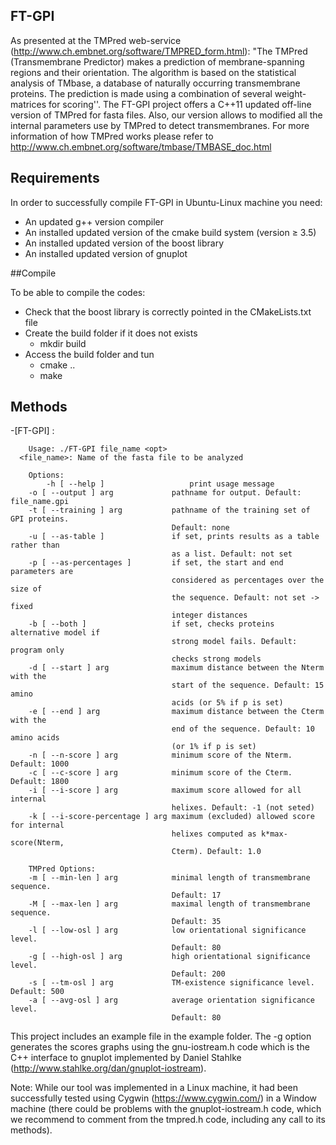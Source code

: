 ## FT-GPI

As presented at the TMPred web-service (http://www.ch.embnet.org/software/TMPRED_form.html): "The TMPred (Transmembrane Predictor) makes a prediction of membrane-spanning regions and their orientation. The algorithm is based on the statistical analysis of TMbase, a database of naturally occurring transmembrane proteins. The prediction is made using a combination of several weight-matrices for scoring''. The FT-GPI project offers a C++11 updated off-line version of TMPred for fasta files. Also, our version allows to modified all the internal parameters use by TMPred to detect transmembranes. For more information of how TMPred works please refer to http://www.ch.embnet.org/software/tmbase/TMBASE_doc.html


## Requirements

In order to successfully compile FT-GPI in Ubuntu-Linux machine you need: 
- An updated g++ version compiler
- An installed updated version of the cmake build system (version ≥ 3.5)
- An installed updated version of the boost library
- An installed updated version of gnuplot


##Compile

To be able to compile the codes: 
- Check that the boost library is correctly pointed in the CMakeLists.txt file
- Create the build folder if it does not exists
	- mkdir build
- Access the build folder and tun
	- cmake ..
	- make

## Methods

-[FT-GPI] :

        Usage: ./FT-GPI file_name <opt>
	  <file_name>: Name of the fasta file to be analyzed
	  
        Options:
	        -h [ --help ]                   print usage message
  		-o [ --output ] arg             pathname for output. Default: file_name.gpi
  		-t [ --training ] arg           pathname of the training set of GPI proteins.
                                  		Default: none
  		-u [ --as-table ]               if set, prints results as a table rather than
                                  		as a list. Default: not set
  		-p [ --as-percentages ]         if set, the start and end parameters are 
                                  		considered as percentages over the size of 
        		                        the sequence. Default: not set -> fixed 
                                  		integer distances
  		-b [ --both ]                   if set, checks proteins alternative model if 
                                  		strong model fails. Default: program only 
                                  		checks strong models
  		-d [ --start ] arg              maximum distance between the Nterm with the 
                                  		start of the sequence. Default: 15 amino 
                                  		acids (or 5% if p is set)
  		-e [ --end ] arg                maximum distance between the Cterm with the 
                                  		end of the sequence. Default: 10 amino acids 
                                  		(or 1% if p is set)
  		-n [ --n-score ] arg            minimum score of the Nterm. Default: 1000
  		-c [ --c-score ] arg            minimum score of the Cterm. Default: 1800
  		-i [ --i-score ] arg            maximum score allowed for all internal 
                                  		helixes. Default: -1 (not seted)
  		-k [ --i-score-percentage ] arg maximum (excluded) allowed score for internal
                                  		helixes computed as k*max-score(Nterm, 
                                  		Cterm). Default: 1.0

		TMPred Options:
  		-m [ --min-len ] arg            minimal length of transmembrane sequence. 
                                  		Default: 17
  		-M [ --max-len ] arg            maximal length of transmembrane sequence. 
                                  		Default: 35
  		-l [ --low-osl ] arg            low orientational significance level. 
                                  		Default: 80
  		-g [ --high-osl ] arg           high orientational significance level. 
                                  		Default: 200
  		-s [ --tm-osl ] arg             TM-existence significance level. Default: 500
  		-a [ --avg-osl ] arg            average orientation significance level. 
                                  		Default: 80

        
This project includes an example file in the example folder. The -g option generates the scores graphs using the gnu-iostream.h code which 
is the C++ interface to gnuplot implemented by Daniel Stahlke (http://www.stahlke.org/dan/gnuplot-iostream).

			
Note: While our tool was implemented in a Linux machine, it had been successfully tested using Cygwin (https://www.cygwin.com/) in a Window machine 
(there could be problems with the gnuplot-iostream.h code, which we recommend to comment from the tmpred.h code, including any call to its methods).

